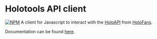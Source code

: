 # Holotools API client
[![NPM](https://nodei.co/npm/@holores/holoapi.png)](https://nodei.co/npm/@holores/holoapi/)
A client for Javascript to interact with the [HoloAPI](https://api.holotools.app/v1/api-docs) from [HoloFans](https://github.com/holofans/holoapi).

Documentation can be found [here](https://holores.github.io/holotools-api/modules/index.html).
